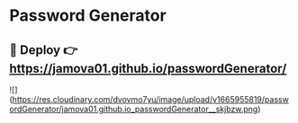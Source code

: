 # Password Generator

## :rocket: Deploy :point_right: https://jamova01.github.io/passwordGenerator/
![] (https://res.cloudinary.com/dvovmo7yu/image/upload/v1665955819/passwordGenerator/jamova01.github.io_passwordGenerator__skjbzw.png)